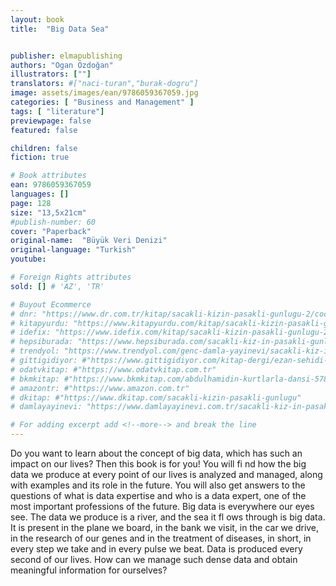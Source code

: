 ```yaml
---
layout: book
title:  "Big Data Sea"


publisher: elmapublishing
authors: "Ogan Özdoğan"
illustrators: [""]
translators: #["naci-turan","burak-dogru"]
image: assets/images/ean/9786059367059.jpg
categories: [ "Business and Management" ]
tags: [ "literature"]
previewpage: false
featured: false

children: false
fiction: true

# Book attributes
ean: 9786059367059
languages: []
page: 128
size: "13,5x21cm"
#publish-number: 60
cover: "Paperback"
original-name:  "Büyük Veri Denizi"
original-language: "Turkish"
youtube:

# Foreign Rights attributes
sold: [] # 'AZ', 'TR'

# Buyout Ecommerce
# dnr: "https://www.dr.com.tr/kitap/sacakli-kizin-pasakli-gunlugu-2/cocuk-ve-genclik/genclik-10-yas/roman-oyku/urunno=0001893059001"
# kitapyurdu: "https://www.kitapyurdu.com/kitap/sacakli-kizin-pasakli-gunlugu-2-/560122.html&filter_name=Sa%C3%A7akl%C4%B1+K%C4%B1z%27%C4%B1n+Pasakl%C4%B1+G%C3%BCnl%C3%BC%C4%9F%C3%BC+2"
# idefix: "https://www.idefix.com/kitap/sacakli-kizin-pasakli-gunlugu-2/cocuk-ve-genclik/genclik-10-yas/roman-oyku/urunno=0001893059001"
# hepsiburada: "https://www.hepsiburada.com/sacakli-kiz-in-pasakli-gunlugu-2-damla-yayinevi-p-HBV000012ER86"
# trendyol: "https://www.trendyol.com/genc-damla-yayinevi/sacakli-kiz-in-pasakli-gunlugu-2-p-54825777"
# gittigidiyor: #"https://www.gittigidiyor.com/kitap-dergi/ezan-sehidi-adnan-menderes_pdp_732728793"
# odatvkitap: #"https://www.odatvkitap.com.tr"
# bkmkitap: #"https://www.bkmkitap.com/abdulhamidin-kurtlarla-dansi-578226"
# amazontr: #"https://www.amazon.com.tr"
# dkitap: #"https://www.dkitap.com/sacakli-kizin-pasakli-gunlugu"
# damlayayinevi: "https://www.damlayayinevi.com.tr/sacakli-kiz-in-pasakli-gunlugu-2-bu-iste-bi-terslik-var"

# For adding excerpt add <!--more--> and break the line
---
```

Do you want to learn about the concept of big
data, which has such an impact on our lives? Then
this book is for you! You will fi nd how the big data
we produce at every point of our lives is analyzed
and managed, along with examples and its role in
the future. You will also get answers to the questions of what is data expertise and who is a data
expert, one of the most important professions of
the future.
Big data is everywhere our eyes see. The data
we produce is a river, and the sea it fl ows through
is big data. It is present in the plane we board, in
the bank we visit, in the car we drive, in the research of our genes and in the treatment of diseases, in short, in every step we take and in every
pulse we beat. Data is produced every second of
our lives. How can we manage such dense data
and obtain meaningful information for ourselves?
<!--more--> 

